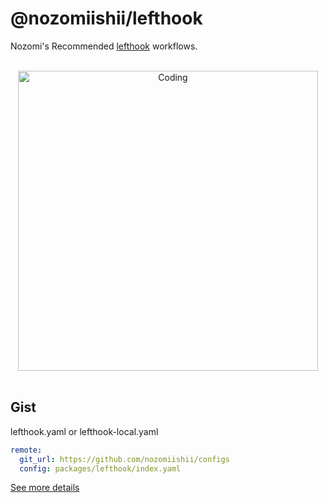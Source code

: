 # @nozomiishii/lefthook

Nozomi's Recommended [lefthook](https://github.com/evilmartians/lefthook) workflows.

<!-- Main Image -->
<br>
<div align="center">
  <img src="https://media.giphy.com/media/US7vLRTU5sAPcQcEHx/giphy.gif" alt="Coding" width="480" />
</div>
<br>

## Gist

lefthook.yaml or lefthook-local.yaml

```yaml
remote:
  git_url: https://github.com/nozomiishii/configs
  config: packages/lefthook/index.yaml
```

[See more details](https://github.com/evilmartians/lefthook/blob/master/docs/configuration.md)
